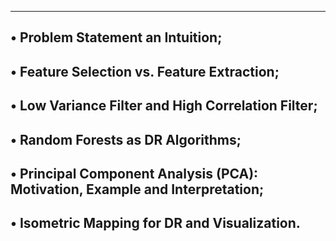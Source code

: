 -------------------------------------------------------------------------------------
• Problem Statement an Intuition;
-------------------------------------------------------------------------------------
• Feature Selection vs. Feature Extraction;
-------------------------------------------------------------------------------------
• Low Variance Filter and High Correlation Filter;
-------------------------------------------------------------------------------------
• Random Forests as DR Algorithms;
-------------------------------------------------------------------------------------
• Principal Component Analysis (PCA): Motivation, Example and Interpretation;
-------------------------------------------------------------------------------------
• Isometric Mapping for DR and Visualization.
-------------------------------------------------------------------------------------
